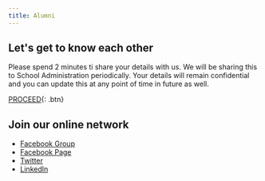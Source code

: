 ```yaml
---
title: Alumni
---
```


## Let's get to know each other

Please spend 2 minutes ti share your details with us. We will be sharing this to School Administration periodically.
Your details will remain confidential and you can update this at any point of time in future as well.

[PROCEED](https://forms.gle/NdgkhYvyzf6yJPpHA){: .btn}

## Join our online network

- [Facebook Group](https://www.facebook.com/groups/JNVSAlumni)
- [Facebook Page](https://www.facebook.com/JNVSAlumni)
- [Twitter](https://twitter.com/JNVSAlumni)
- [LinkedIn](https://www.linkedin.com/in/jnvsalumni)